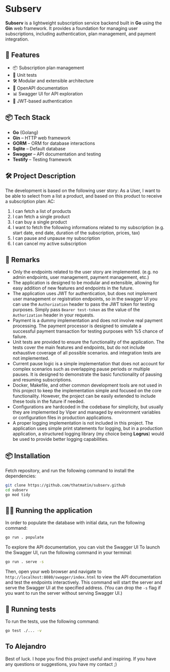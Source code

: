 # Subserv

**Subserv** is a lightweight subscription service backend built in **Go** using the **Gin** web framework. It provides a foundation for managing user subscriptions, including authentication, plan management, and payment integration.

## 🚀 Features

- 📦 Subscription plan management
- 🧪 Unit tests
- 🛠️ Modular and extensible architecture
- 📄 OpenAPI documentation
- 📊 Swagger UI for API exploration
- 🔐 JWT-based authentication

## 📦 Tech Stack

- **Go** (Golang)
- **Gin** – HTTP web framework
- **GORM** – ORM for database interactions
- **Sqlite** – Default database
- **Swagger** – API documentation and testing
- **Testify** – Testing framework
## 🛠️ Project Description
The development is based on the following user story:
As a User, I want to be able to select from a list a product, and based on this product to receive a subscription plan:
AC:
1. I can fetch a list of products
2. I can fetch a single product
3. I can buy a single product
4. I want to fetch the following informations related to my subscription (e.g. start date, end date, duration of the subscription, prices, tax)
5. I can pause and unpause my subscription
6. I can cancel my active subscription

## 📝 Remarks

- Only the endpoints related to the user story are implemented. (e.g. no admin endpoints, user management, payment management, etc.)
- The application is designed to be modular and extensible, allowing for easy addition of new features and endpoints in the future.
- The application uses JWT for authentication, but does not implement user management or registration endpoints, so in the swagger UI you can use the `Authorization` header to pass the JWT token for testing purposes. Simply pass `Bearer test-token` as the value of the `Authorization` header in your requests.
- Payment is a dummy implementation and does not involve real payment processing. The payment processor is designed to simulate a successful payment transaction for testing purposes with %5 chance of failure.
- Unit tests are provided to ensure the functionality of the application. The tests cover the main features and endpoints, but do not include exhaustive coverage of all possible scenarios. and integration tests are not implemented.
- Current pause logic is a simple implementation that does not account for complex scenarios such as overlapping pause periods or multiple pauses. It is designed to demonstrate the basic functionality of pausing and resuming subscriptions.
- Docker, Makefile, and other common development tools are not used in this project to keep the implementation simple and focused on the core functionality. However, the project can be easily extended to include these tools in the future if needed.
- Configurations are hardcoded in the codebase for simplicity, but usually they are implemented by Viper and managed by environment variables or configuration files in production applications.
- A proper logging implementation is not included in this project. The application uses simple print statements for logging, but in a production application, a structured logging library (my choice being **Logrus**) would be used to provide better logging capabilities.
## 📦 Installation

Fetch repository, and run the following command to install the dependencies:
```bash
git clone https://github.com/thatmatin/subserv.github
cd subserv
go mod tidy
```

## 🏃‍♂️ Running the application
In order to populate the database with initial data, run the following command:

```bash
go run . populate
```
To explore the API documentation, you can visit the Swagger UI To launch the Swagger UI, run the following command in your terminal:

```bash
go run . serve -s
```
Then, open your web browser and navigate to `http://localhost:8080/swagger/index.html` to view the API documentation and test the endpoints interactively.
This command will start the server and serve the Swagger UI at the specified address. (You can drop the `-s` flag if you want to run the server without serving Swagger UI.)

## 🧪 Running tests
To run the tests, use the following command:

```bash
go test ./... -v
```

## To Alejandro
Best of luck. I hope you find this project useful and inspiring. If you have any questions or suggestions, you have my contact ;)
